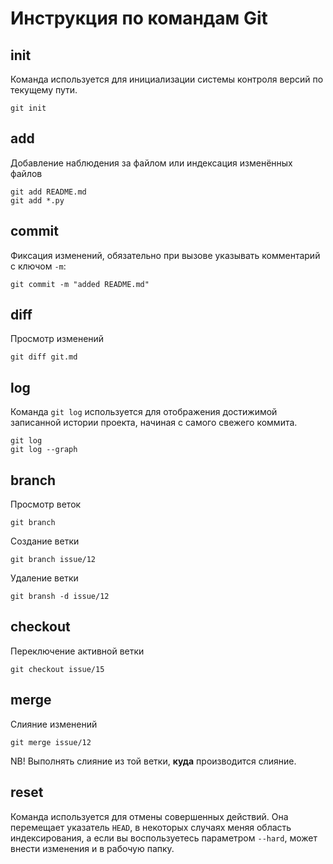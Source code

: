 # Инструкция по командам Git

## init

Команда используется для инициализации системы контроля версий по текущему пути.

```shell
git init
```

## add

Добавление наблюдения за файлом или индексация изменённых файлов

```shell
git add README.md
git add *.py
```

## commit

Фиксация изменений, обязательно при вызове указывать комментарий с ключом `-m`:

```shell
git commit -m "added README.md"
```

## diff

Просмотр изменений

```shell
git diff git.md
```

## log

Команда `git log` используется для отображения достижимой записанной истории проекта, начиная с самого свежего коммита.

```shell
git log
git log --graph
```

## branch

Просмотр веток

```shell
git branch
```

Создание ветки

```shell
git branch issue/12
```

Удаление ветки

```shell
git bransh -d issue/12
```

## checkout

Переключение активной ветки

```shell
git checkout issue/15
```

## merge

Слияние изменений

```shell
git merge issue/12
```

NB! Выполнять слияние из той ветки, **куда** производится слияние.

## reset

Команда используется для отмены совершенных действий. Она перемещает указатель `HEAD`, в некоторых случаях меняя область индексирования, а если вы воспользуетесь параметром `--hard`, может внести изменения и в рабочую папку.
